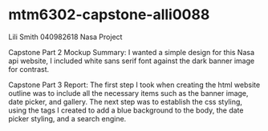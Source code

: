# mtm6302-capstone-alli0088
Lili Smith
040982618
Nasa Project

Capstone Part 2 Mockup Summary:
I wanted a simple design for this Nasa api website, I included white sans serif font against the dark banner image for contrast.

Capstone Part 3 Report:
The first step I took when creating the html website outline was to include all the necessary items such as the banner image, date picker, and gallery. The next step was to establish the css styling, using the tags I created to add a blue background to the body, the date picker styling, and a search engine.